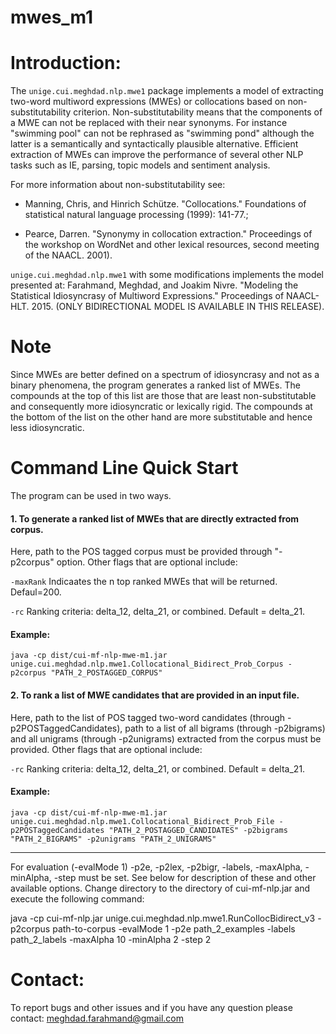 # mwes_m1

Introduction:
=======================================================

The `unige.cui.meghdad.nlp.mwe1` package implements a model of extracting two-word multiword expressions (MWEs) or collocations based on non-substitutability criterion. Non-substitutability means that the components of a MWE can not be replaced with their near synonyms. For instance "swimming pool" can not be rephrased as "swimming pond" although the latter is a semantically and syntactically plausible alternative. Efficient extraction of MWEs can improve the performance of several other NLP tasks such as IE, parsing, topic models and sentiment analysis. 

For more information about non-substitutability see: 

- Manning, Chris, and Hinrich Schütze. "Collocations." Foundations of statistical natural language processing (1999): 141-77.; 

- Pearce, Darren. "Synonymy in collocation extraction." Proceedings of the workshop on WordNet and other lexical resources, second meeting of the NAACL. 2001). 

`unige.cui.meghdad.nlp.mwe1` with some modifications implements the model presented at: Farahmand, Meghdad, and Joakim Nivre. "Modeling the Statistical Idiosyncrasy of Multiword Expressions." Proceedings of NAACL-HLT. 2015. (ONLY BIDIRECTIONAL MODEL IS AVAILABLE IN THIS RELEASE).

Note
=======================================================
Since MWEs are better defined on a spectrum of idiosyncrasy and not as a binary phenomena, the program generates a ranked list of MWEs. 
The compounds at the top of this list are those that are least non-substitutable and consequently more idiosyncratic or lexically rigid. 
The compounds at the bottom of the list on the other hand are more substitutable and hence less idiosyncratic.


Command Line Quick Start
=======================================================

 
The program can be used in two ways. 

#### 1. To generate a ranked list of MWEs that are directly extracted from corpus. 

Here, path to the POS tagged corpus must be provided through "-p2corpus" option. 
Other flags that are optional include:

`-maxRank` Indicaates the n top ranked MWEs that will be returned. Defaul=200. 

`-rc` Ranking criteria: delta_12, delta_21, or combined. Default = delta_21. 

#### Example:

`java -cp dist/cui-mf-nlp-mwe-m1.jar unige.cui.meghdad.nlp.mwe1.Collocational_Bidirect_Prob_Corpus -p2corpus "PATH_2_POSTAGGED_CORPUS"`


#### 2. To rank a list of MWE candidates that are provided in an input file. 

Here, path to the list of POS tagged two-word candidates (through -p2POSTaggedCandidates), path to a list of all bigrams (through -p2bigrams) and all unigrams (through -p2unigrams) extracted from the corpus must be provided.
Other flags that are optional include:

`-rc` Ranking criteria: delta_12, delta_21, or combined. Default = delta_21.

#### Example:

`java -cp dist/cui-mf-nlp-mwe-m1.jar unige.cui.meghdad.nlp.mwe1.Collocational_Bidirect_Prob_File -p2POSTaggedCandidates "PATH_2_POSTAGGED_CANDIDATES" -p2bigrams "PATH_2_BIGRAMS" -p2unigrams "PATH_2_UNIGRAMS"`

-------------------------------------------------------

For evaluation (-evalMode 1) -p2e, -p2lex, -p2bigr, -labels, -maxAlpha, -minAlpha, -step must be set. See below for description of these and other available options. Change directory to the directory of cui-mf-nlp.jar and execute the following command:

java -cp cui-mf-nlp.jar unige.cui.meghdad.nlp.mwe1.RunCollocBidirect_v3 -p2corpus path-to-corpus -evalMode 1 -p2e path_2_examples -labels path_2_labels -maxAlpha 10 -minAlpha 2 -step 2


Contact:
=======================================================

To report bugs and other issues and if you have any question please contact: meghdad.farahmand@gmail.com


